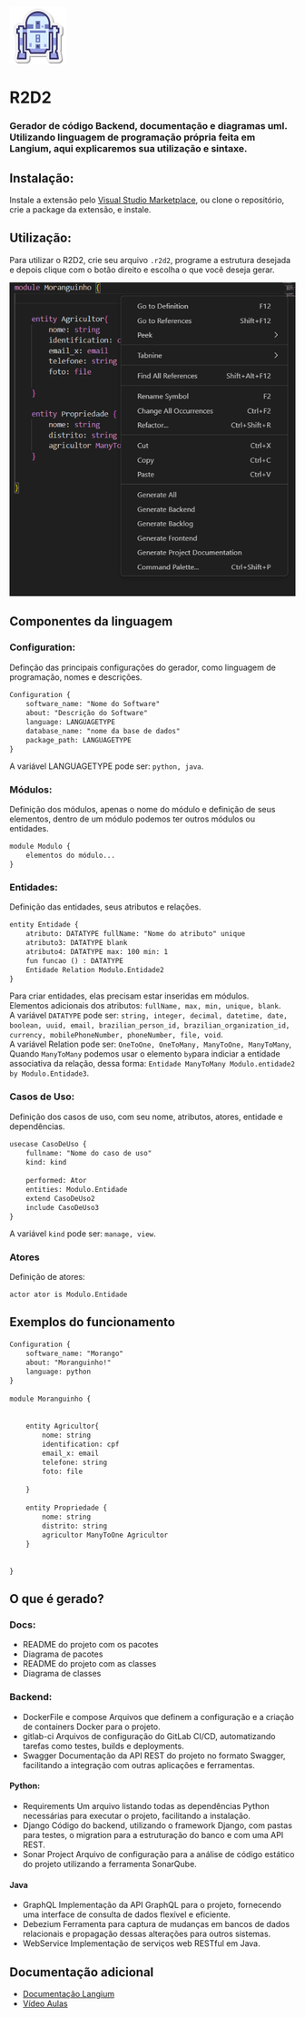 
![Logo](images/icon.png)

# R2D2
### Gerador de código Backend, documentação e diagramas uml. Utilizando linguagem de programação própria feita em Langium, aqui explicaremos sua utilização e sintaxe.
## Instalação:

Instale a extensão pelo [Visual Studio Marketplace](https://marketplace.visualstudio.com/items?itemName=ledsifes.r2d2), ou clone o repositório, crie a package da extensão, e instale.

## Utilização:

Para utilizar o R2D2, crie seu arquivo `.r2d2`, programe a estrutura desejada e depois clique com o botão direito e escolha o que você deseja gerar.

![Right Click Menu](images/right-click-R2D2.png)
## Componentes da linguagem

### Configuration:
Definção das principais configurações do gerador, como linguagem de programação, nomes e descrições.

```
Configuration {
    software_name: "Nome do Software"
    about: "Descrição do Software"
    language: LANGUAGETYPE
    database_name: "nome da base de dados"
    package_path: LANGUAGETYPE
}
```
A variável LANGUAGETYPE pode ser: `python, java`.

### Módulos:
Definição dos módulos, apenas o nome do módulo e definição de seus elementos, dentro de um módulo podemos ter outros módulos ou entidades.

``` 
module Modulo {
    elementos do módulo...
}
```
### Entidades:
Definição das entidades, seus atributos e relações.
``` 
entity Entidade {
    atributo: DATATYPE fullName: "Nome do atributo" unique
    atributo3: DATATYPE blank
    atributo4: DATATYPE max: 100 min: 1
    fun funcao () : DATATYPE
    Entidade Relation Modulo.Entidade2
}
```
Para criar entidades, elas precisam estar inseridas em módulos.  
Elementos adicionais dos atributos: `fullName, max, min, unique, blank`.  
A variável `DATATYPE` pode ser: `string, integer, decimal, datetime, date, boolean, uuid, email, brazilian_person_id, brazilian_organization_id, currency, mobilePhoneNumber, phoneNumber, file, void`.  
A variável Relation pode ser: `OneToOne, OneToMany, ManyToOne, ManyToMany`, Quando `ManyToMany` podemos usar o elemento `by`para indiciar a entidade associativa da relação, dessa forma: `Entidade ManyToMany Modulo.entidade2 by Modulo.Entidade3`.
### Casos de Uso:
Definição dos casos de uso, com seu nome, atributos, atores, entidade e dependências.
```
usecase CasoDeUso {
    fullname: "Nome do caso de uso"
    kind: kind

    performed: Ator
    entities: Modulo.Entidade
    extend CasoDeUso2
    include CasoDeUso3
}
```
A variável `kind` pode ser: `manage, view`.  

### Atores
Definição de atores:
```
actor ator is Modulo.Entidade
```


## Exemplos do funcionamento

```
Configuration {
    software_name: "Morango"
    about: "Moranguinho!"
    language: python
}

module Moranguinho {

    
    entity Agricultor{
        nome: string
        identification: cpf
        email_x: email
        telefone: string
        foto: file

    }

    entity Propriedade {
        nome: string
        distrito: string
        agricultor ManyToOne Agricultor
    }
    
    
}
```



## O que é gerado?

### Docs:

- README do projeto com os pacotes
- Diagrama de pacotes
- README do projeto com as classes
- Diagrama de classes

### Backend:

- DockerFile e compose
Arquivos que definem a configuração e a criação de containers Docker para o projeto.
- gitlab-ci
Arquivos de configuração do GitLab CI/CD, automatizando tarefas como testes, builds e deployments.
- Swagger
Documentação da API REST do projeto no formato Swagger, facilitando a integração com outras aplicações e ferramentas.


#### Python:

  - Requirements
  Um arquivo listando todas as dependências Python necessárias para executar o projeto, facilitando a instalação.
  - Django
  Código do backend, utilizando o framework Django, com pastas para testes, o migration para a estruturação do banco e com uma API REST.
  - Sonar Project
  Arquivo de configuração para a análise de código estático do projeto utilizando a ferramenta SonarQube.

 #### Java

  - GraphQL
  Implementação da API GraphQL para o projeto, fornecendo uma interface de consulta de dados flexível e eficiente.
  - Debezium
Ferramenta para captura de mudanças em bancos de dados relacionais e propagação dessas alterações para outros sistemas.
  - WebService
  Implementação de serviços web RESTful em Java.

## Documentação adicional

 - [Documentação Langium](https://langium.org/docs/introduction/)
 - [Vídeo Aulas](https://www.youtube.com/watch?v=YdulTVCNB0E&list=PLmmNK7CRoSWuUejGnfoY5_w7C-AbNU-mk)




